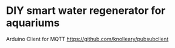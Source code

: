 # DIY smart water regenerator for aquariums

Arduino Client for MQTT
https://github.com/knolleary/pubsubclient

